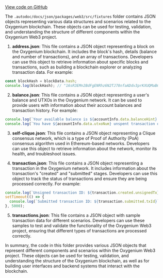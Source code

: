 [View code on GitHub](https://github.com/oxygenium-network/oxygenium-web3/.autodoc/docs/json/packages/web3/src/fixtures)

The `.autodoc/docs/json/packages/web3/src/fixtures` folder contains JSON objects representing various data structures and scenarios related to the Oxygenium blockchain. These objects can be used for testing, validation, and understanding the structure of different components within the Oxygenium Web3 project.

1. **address.json**: This file contains a JSON object representing a block on the Oxygenium blockchain. It includes the block's hash, details (balance and number of transactions), and an array of transactions. Developers can use this object to retrieve information about specific blocks and transactions, such as building a blockchain explorer or analyzing transaction data. For example:

```javascript
const blockHash = blockData.hash;
console.log(blockHash); // "16sR3EMn2BdFgENRhz6N2TJ78nfaADdv3prKXUQMaB6m3"
```

2. **balance.json**: This file contains a JSON object representing a user's balance and UTXOs in the Oxygenium network. It can be used to provide users with information about their account balances and transaction history. For example:

```javascript
console.log(`Your available balance is ${accountInfo.data.balanceHint}.`);
console.log(`You have ${accountInfo.data.utxoNum} unspent transaction outputs.`);
```

3. **self-clique.json**: This file contains a JSON object representing a Clique consensus network, which is a type of Proof of Authority (PoA) consensus algorithm used in Ethereum-based networks. Developers can use this object to retrieve information about the network, monitor its health, and troubleshoot issues. 

4. **transaction.json**: This file contains a JSON object representing a transaction in the Oxygenium network. It includes information about the transaction's "created" and "submitted" stages. Developers can use this object to track the status of transactions and ensure they are being processed correctly. For example:

```javascript
console.log(`Unsigned transaction ID: ${transaction.created.unsignedTx}`);
setTimeout(() => {
  console.log(`Submitted transaction ID: ${transaction.submitted.txId}`);
}, 5000);
```

5. **transactions.json**: This file contains a JSON object with sample transaction data for different scenarios. Developers can use these samples to test and validate the functionality of the Oxygenium Web3 project, ensuring that different types of transactions are processed correctly.

In summary, the code in this folder provides various JSON objects that represent different components and scenarios within the Oxygenium Web3 project. These objects can be used for testing, validation, and understanding the structure of the Oxygenium blockchain, as well as for building user interfaces and backend systems that interact with the blockchain.
